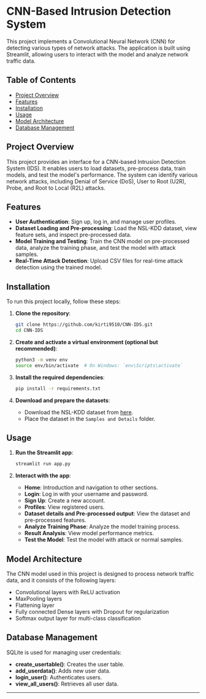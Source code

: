 # CNN-Based Intrusion Detection System

This project implements a Convolutional Neural Network (CNN) for detecting various types of network attacks. The application is built using Streamlit, allowing users to interact with the model and analyze network traffic data.

## Table of Contents

- [Project Overview](#project-overview)
- [Features](#features)
- [Installation](#installation)
- [Usage](#usage)
- [Model Architecture](#model-architecture)
- [Database Management](#database-management)

## Project Overview

This project provides an interface for a CNN-based Intrusion Detection System (IDS). It enables users to load datasets, pre-process data, train models, and test the model's performance. The system can identify various network attacks, including Denial of Service (DoS), User to Root (U2R), Probe, and Root to Local (R2L) attacks.

## Features

- **User Authentication**: Sign up, log in, and manage user profiles.
- **Dataset Loading and Pre-processing**: Load the NSL-KDD dataset, view feature sets, and inspect pre-processed data.
- **Model Training and Testing**: Train the CNN model on pre-processed data, analyze the training phase, and test the model with attack samples.
- **Real-Time Attack Detection**: Upload CSV files for real-time attack detection using the trained model.

## Installation

To run this project locally, follow these steps:

1. **Clone the repository**:
   ```bash
   git clone https://github.com/kirti9510/CNN-IDS.git
   cd CNN-IDS
   ```

2. **Create and activate a virtual environment (optional but recommended)**:
   ```bash
   python3 -m venv env
   source env/bin/activate  # On Windows: `env\Scripts\activate`
   ```

3. **Install the required dependencies**:
   ```bash
   pip install -r requirements.txt
   ```

4. **Download and prepare the datasets**:
   - Download the NSL-KDD dataset from [here](https://www.unb.ca/cic/datasets/nsl.html).
   - Place the dataset in the `Samples and Details` folder.

## Usage

1. **Run the Streamlit app**:
   ```bash
   streamlit run app.py
   ```

2. **Interact with the app**:
   - **Home**: Introduction and navigation to other sections.
   - **Login**: Log in with your username and password.
   - **Sign Up**: Create a new account.
   - **Profiles**: View registered users.
   - **Dataset details and Pre-processed output**: View the dataset and pre-processed features.
   - **Analyze Training Phase**: Analyze the model training process.
   - **Result Analysis**: View model performance metrics.
   - **Test the Model**: Test the model with attack or normal samples.

## Model Architecture

The CNN model used in this project is designed to process network traffic data, and it consists of the following layers:

- Convolutional layers with ReLU activation
- MaxPooling layers
- Flattening layer
- Fully connected Dense layers with Dropout for regularization
- Softmax output layer for multi-class classification

## Database Management

SQLite is used for managing user credentials:

- **create_usertable()**: Creates the user table.
- **add_userdata()**: Adds new user data.
- **login_user()**: Authenticates users.
- **view_all_users()**: Retrieves all user data.

---

